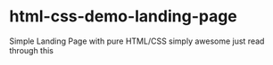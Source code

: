 # html-css-demo-landing-page
Simple Landing Page with pure HTML/CSS
simply awesome just read through this

